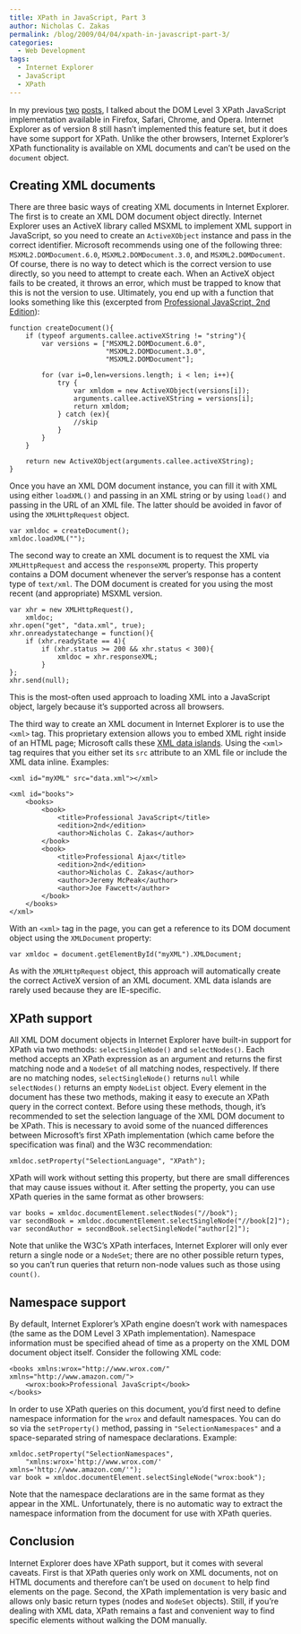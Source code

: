 ```yaml
---
title: XPath in JavaScript, Part 3
author: Nicholas C. Zakas
permalink: /blog/2009/04/04/xpath-in-javascript-part-3/
categories:
  - Web Development
tags:
  - Internet Explorer
  - JavaScript
  - XPath
---
```

In my previous [two][1] [posts][2], I talked about the DOM Level 3 XPath JavaScript implementation available in Firefox, Safari, Chrome, and Opera. Internet Explorer as of version 8 still hasn&#8217;t implemented this feature set, but it does have some support for XPath. Unlike the other browsers, Internet Explorer&#8217;s XPath functionality is available on XML documents and can&#8217;t be used on the `document` object.

## Creating XML documents

There are three basic ways of creating XML documents in Internet Explorer. The first is to create an XML DOM document object directly. Internet Explorer uses an ActiveX library called MSXML to implement XML support in JavaScript, so you need to create an `ActiveXObject` instance and pass in the correct identifier. Microsoft recommends using one of the following three: `MSXML2.DOMDocument.6.0`, `MSXML2.DOMDocument.3.0`, and `MSXML2.DOMDocument`. Of course, there is no way to detect which is the correct version to use directly, so you need to attempt to create each. When an ActiveX object fails to be created, it throws an error, which must be trapped to know that this is not the version to use. Ultimately, you end up with a function that looks something like this (excerpted from [Professional JavaScript, 2nd Edition][3]):

    function createDocument(){
        if (typeof arguments.callee.activeXString != "string"){
            var versions = ["MSXML2.DOMDocument.6.0",
                            "MSXML2.DOMDocument.3.0",
                            "MSXML2.DOMDocument"];
    
            for (var i=0,len=versions.length; i < len; i++){
                try {
                    var xmldom = new ActiveXObject(versions[i]);
                    arguments.callee.activeXString = versions[i];
                    return xmldom;
                } catch (ex){
                    //skip
                }
            }
        }
    
        return new ActiveXObject(arguments.callee.activeXString);
    }

Once you have an XML DOM document instance, you can fill it with XML using either `loadXML()` and passing in an XML string or by using `load()` and passing in the URL of an XML file. The latter should be avoided in favor of using the `XMLHttpRequest` object.

    var xmldoc = createDocument();
    xmldoc.loadXML("");

The second way to create an XML document is to request the XML via `XMLHttpRequest` and access the `responseXML` property. This property contains a DOM document whenever the server&#8217;s response has a content type of `text/xml`. The DOM document is created for you using the most recent (and appropriate) MSXML version.

    var xhr = new XMLHttpRequest(),
        xmldoc;
    xhr.open("get", "data.xml", true);
    xhr.onreadystatechange = function(){
        if (xhr.readyState == 4){
            if (xhr.status >= 200 && xhr.status < 300){
                xmldoc = xhr.responseXML;
            }
    };
    xhr.send(null);

This is the most-often used approach to loading XML into a JavaScript object, largely because it&#8217;s supported across all browsers.

The third way to create an XML document in Internet Explorer is to use the `<xml>` tag. This proprietary extension allows you to embed XML right inside of an HTML page; Microsoft calls these [XML data islands][4]. Using the `<xml>` tag requires that you either set its `src` attribute to an XML file or include the XML data inline. Examples:

    <xml id="myXML" src="data.xml"></xml>
    
    <xml id="books">
        <books>
            <book>
                <title>Professional JavaScript</title>
                <edition>2nd</edition>
                <author>Nicholas C. Zakas</author>
            </book>
            <book>
                <title>Professional Ajax</title>
                <edition>2nd</edition>
                <author>Nicholas C. Zakas</author>
                <author>Jeremy McPeak</author>
                <author>Joe Fawcett</author>
            </book>
        </books>
    </xml>

With an `<xml>` tag in the page, you can get a reference to its DOM document object using the `XMLDocument` property:

    var xmldoc = document.getElementById("myXML").XMLDocument;

As with the `XMLHttpRequest` object, this approach will automatically create the correct ActiveX version of an XML document. XML data islands are rarely used because they are IE-specific.

## XPath support

All XML DOM document objects in Internet Explorer have built-in support for XPath via two methods: `selectSingleNode()` and `selectNodes()`. Each method accepts an XPath expression as an argument and returns the first matching node and a `NodeSet` of all matching nodes, respectively. If there are no matching nodes, `selectSingleNode()` returns `null` while `selectNodes()` returns an empty `NodeList` object. Every element in the document has these two methods, making it easy to execute an XPath query in the correct context. Before using these methods, though, it&#8217;s recommended to set the selection language of the XML DOM document to be XPath. This is necessary to avoid some of the nuanced differences between Microsoft&#8217;s first XPath implementation (which came before the specification was final) and the W3C recommendation:

    xmldoc.setProperty("SelectionLanguage", "XPath");

XPath will work without setting this property, but there are small differences that may cause issues without it. After setting the property, you can use XPath queries in the same format as other browsers:

    var books = xmldoc.documentElement.selectNodes("//book");
    var secondBook = xmldoc.documentElement.selectSingleNode("//book[2]");
    var secondAuthor = secondBook.selectSingleNode("author[2]");

Note that unlike the W3C&#8217;s XPath interfaces, Internet Explorer will only ever return a single node or a `NodeSet`; there are no other possible return types, so you can&#8217;t run queries that return non-node values such as those using `count()`.

## Namespace support

By default, Internet Explorer&#8217;s XPath engine doesn&#8217;t work with namespaces (the same as the DOM Level 3 XPath implementation). Namespace information must be specified ahead of time as a property on the XML DOM document object itself. Consider the following XML code:

    <books xmlns:wrox="http://www.wrox.com/" xmlns="http://www.amazon.com/">
        <wrox:book>Professional JavaScript</book>
    </books>

In order to use XPath queries on this document, you&#8217;d first need to define namespace information for the `wrox` and default namespaces. You can do so via the `setProperty()` method, passing in `"SelectionNamespaces"` and a space-separated string of namespace declarations. Example:

    xmldoc.setProperty("SelectionNamespaces", 
        "xmlns:wrox='http://www.wrox.com/' xmlns='http://www.amazon.com/'");
    var book = xmldoc.documentElement.selectSingleNode("wrox:book");

Note that the namespace declarations are in the same format as they appear in the XML. Unfortunately, there is no automatic way to extract the namespace information from the document for use with XPath queries.

## Conclusion

Internet Explorer does have XPath support, but it comes with several caveats. First is that XPath queries only work on XML documents, not on HTML documents and therefore can&#8217;t be used on `document` to help find elements on the page. Second, the XPath implementation is very basic and allows only basic return types (nodes and `NodeSet` objects). Still, if you&#8217;re dealing with XML data, XPath remains a fast and convenient way to find specific elements without walking the DOM manually.

 [1]: {{site.url}}/blog/2009/03/17/xpath-in-javascript-part-1/
 [2]: {{site.url}}/blog/2009/03/24/xpath-in-javascript-part-2/
 [3]: http://www.amazon.com/gp/product/047022780X?ie=UTF8&tag=nczonline-20&linkCode=as2&camp=1789&creative=390957&creativeASIN=047022780X
 [4]: http://msdn.microsoft.com/en-us/library/ms766512(VS.85).aspx
